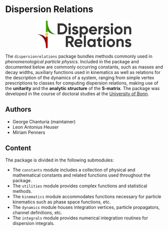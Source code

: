 # Dispersion Relations

<center><img src="docs/source/_static/DR_light.png" width="300"></center>

The `dispersionrelations` package bundles methods commonly used in *phenomenological particle physics*.
Included in the package and documented below are commonly occurring constants, such as masses and decay widths,
auxiliary functions used in kinematics as well as relations for the description of the dynamics of a system,
ranging from simple vertex prescriptions to classes for computing dispersion relations,
making use of the **unitarity** and the **analytic structure** of the **S-matrix**.
The package was developed in the course of doctoral studies at the [University of Bonn](https://uni-bonn.de/).

## Authors

- George Chanturia (maintainer)
- Leon Antonius Heuser
- Miriam Penners

## Content

The package is divided in the following submodules:

- The `constants` module includes a collection of physical and mathematical constants and related functions used throughout the package.
- The `utilities` module provides complex functions and statistical methods.
- The `kinematics` module accommodates functions necessary for particle kinematics such as phase space functions, etc.
- The `dynamics` module houses integration vertices, particle propagators, channel definitions, etc.
- The `integrals` module provides numerical integration routines for dispersion integrals.